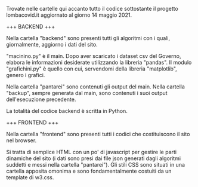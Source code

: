 Trovate nelle cartelle qui accanto tutto il codice sottostante il progetto lombacovid.it aggiornato al giorno 14 maggio 2021.

+++ BACKEND +++

Nella cartella "backend" sono presenti tutti gli algoritmi con i quali, giornalmente, aggiorno i dati del sito.

"macinino.py" è il main. Dopo aver scaricato i dataset csv del Governo, elabora le informazioni desiderate utilizzando la libreria "pandas". Il modulo "grafichini.py" è quello con cui, servendomi della libreria "matplotlib", genero i grafici.

Nella cartella "pantarei" sono contenuti gli output del main. Nella cartella "backup", sempre generata dal main, sono contenuti i suoi output dell'esecuzione precedente.

La totalità del codice backend è scritta in Python.

+++ FRONTEND +++

Nella cartella "frontend" sono presenti tutti i codici che costituiscono il sito nel browser.

Si tratta di semplice HTML con un po' di javascript per gestire le parti dinamiche del sito (i dati sono presi dai file json generati dagli algoritmi suddetti e messi nella cartella "pantarei"). Gli stili CSS sono situati in una cartella apposita omonima e sono fondamentalmente costuiti da un template di w3.css.
